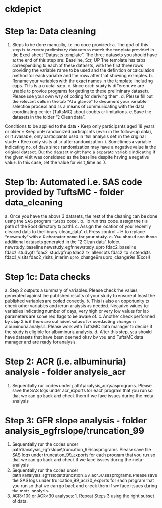 # ckdepict
# Step 1a: Data cleaning   
1.	Steps to be done manually, i.e. no code provided:
a.	The goal of this step is to create preliminary datasets to match the template provided in the Excel sheet “Datasets template”. The three datasets you should have at the end of this step are: 
Baseline,	Scr,	UP
The template has tabs corresponding to each of these datasets, with the first three rows providing the variable name to be used and the definition or calculation method for each variable and the rows after that showing examples. 
b.	Rename your variables with the exact names in the template, including caps. This is a crucial step.
c.	Since each study is different we are unable to provide programs for getting to these preliminary datasets. Please use your own way of coding for deriving them. 
d.	Please fill out the relevant cells in the tab “At a glance” to document your variable selection process and as a means of communicating with the data coordinating center (TuftsMC) about doubts or limitations.
e.	Save the datasets in the folder “2 Clean data”.

Conditions to be applied to the data
•	Keep only participants aged 18 years or older
•	Keep only randomized participants (even in the follow-up data), or if available, only participants used in ‘full analysis set’ in the original study
•	Keep only visits at or after randomization. 
i.	Sometimes a variable indicating no. of days since randomization may have a negative value in the original dataset. But the dataset might have a separate variable indicating if the given visit was considered as the baseline despite having a negative value. In this case, set the value for visit_time as 0.

# Step 1b: Automated i.e. SAS code provided by TuftsMC - folder data_cleaning 
a.	Once you have the above 3 datasets, the rest of the cleaning can be done using the SAS program “Steps code”. 
b.	To run this code, assign the file path of the Root directory to path1.
c.	Assign the location of your recently cleaned data to the library ‘clean_data’.
d.	Press control + H to replace “newstudy” with a 6 character name for your study.
e.	You should see these additional datasets generated in the “2 Clean data” folder.
newstudy_baseline	newstudy_egfr	newstudy_upro
fdac2_baseline	fdac2_studygfr	fdac2_studygfrup
fdac2_tx_allendpts	fdac2_tx_slctendpts	fdac2_visits
fdac2_visits_interim	upro_change9m	upro_change9m (Excel)

# Step 1c: Data checks   
a.	Step 2 outputs a summary of variables. Please check the values generated against the published results of your study to ensure at least the published variables are coded correctly.
b.	This is also an opportunity to check other variables and rerun analysis as needed. Negative values for variables indicating number of days, very high or very low values for lab parameters are some red flags to be aware of.
c.	Another check performed by step 2 is if there are sufficient values for conducting change in albuminuria analysis. Please work with TuftsMC data manager to decide if the study is eligible for albuminuria analysis.
d.	After this step, you should have datasets that have been deemed okay by you and TuftsMC data manager and are ready for analysis.

# Step 2:	ACR (i.e. albuminuria) analysis - folder analysis_acr
1.	Sequentially run codes under path1\analysis_acr\sasprograms.
Please save the SAS logs under acr_exports for each program that you run so that we can go back and check them if we face issues during the meta-analysis.

# Step 3: GFR slope analysis  - folder analysis_egfrslope/truncation_99
1.	Sequentially run the codes under path1\analysis_egfrslope\truncation_99\sasprograms. Please save the SAS logs under truncation_99_exports for each program that you run so that we can go back and check if we face issues during the meta-analysis.
2.	Sequentially run the codes under path1\analysis_egfrslope\truncation_99_acr30\sasprograms. Please save the SAS logs under truncation_99_acr30_exports for each program that you run so that we can go back and check them if we face issues during the meta-analysis.
3. ACR>100 or ACR>30 analyses: 1. Repeat Steps 3 using the right subset of data.
